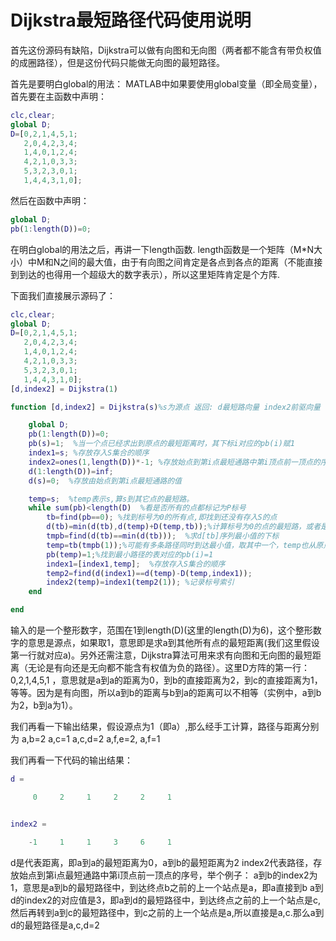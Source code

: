 # Dijkstra最短路径代码使用说明

首先这份源码有缺陷，Dijkstra可以做有向图和无向图（两者都不能含有带负权值的成圈路径），但是这份代码只能做无向图的最短路径。

首先是要明白global的用法：
MATLAB中如果要使用global变量（即全局变量），首先要在主函数中声明：

```matlab
clc,clear;
global D;
D=[0,2,1,4,5,1;
   2,0,4,2,3,4;
   1,4,0,1,2,4;
   4,2,1,0,3,3;
   5,3,2,3,0,1;
   1,4,4,3,1,0];
```

然后在函数中声明：

```matlab
global D;
pb(1:length(D))=0;
```

在明白global的用法之后，再讲一下length函数.
length函数是一个矩阵（M*N大小）中M和N之间的最大值，由于有向图之间肯定是各点到各点的距离（不能直接到到达的也得用一个超级大的数字表示），所以这里矩阵肯定是个方阵.

下面我们直接展示源码了：

```matlab
clc,clear;
global D;
D=[0,2,1,4,5,1;
   2,0,4,2,3,4;
   1,4,0,1,2,4;
   4,2,1,0,3,3;
   5,3,2,3,0,1;
   1,4,4,3,1,0];
[d,index2] = Dijkstra(1)

function [d,index2] = Dijkstra(s)%s为源点 返回: d最短路向量 index2前驱向量

    global D;
    pb(1:length(D))=0;
    pb(s)=1;  %当一个点已经求出到原点的最短距离时，其下标i对应的pb(i)赋1
    index1=s; %存放存入S集合的顺序
    index2=ones(1,length(D))*-1; %存放始点到第i点最短通路中第i顶点前一顶点的序号
    d(1:length(D))=inf;
    d(s)=0;  %存放由始点到第i点最短通路的值

    temp=s;  %temp表示s,算s到其它点的最短路。
    while sum(pb)<length(D)  %看是否所有的点都标记为P标号
        tb=find(pb==0); %找到标号为0的所有点,即找到还没有存入S的点
        d(tb)=min(d(tb),d(temp)+D(temp,tb));%计算标号为0的点的最短路，或者是从原点直接到这个点，又或者是原点经过r1,间接到达这个点
        tmpb=find(d(tb)==min(d(tb)));  %求d[tb]序列最小值的下标
        temp=tb(tmpb(1));%可能有多条路径同时到达最小值，取其中一个，temp也从原点变为下一个点
        pb(temp)=1;%找到最小路径的表对应的pb(i)=1
        index1=[index1,temp];  %存放存入S集合的顺序
        temp2=find(d(index1)==d(temp)-D(temp,index1));
        index2(temp)=index1(temp2(1)); %记录标号索引
    end

end
```

输入的是一个整形数字，范围在1到length(D)(这里的length(D)为6)，这个整形数字的意思是源点，如果取1，意思即是求a到其他所有点的最短距离(我们这里假设第一行就对应a)。另外还需注意，Dijkstra算法可用来求有向图和无向图的最短距离（无论是有向还是无向都不能含有权值为负的路径）。这里D方阵的第一行：0,2,1,4,5,1 ，意思就是a到a的距离为0，到b的直接距离为2，到c的直接距离为1，等等。因为是有向图，所以a到b的距离与b到a的距离可以不相等（实例中，a到b为2，b到a为1）。

我们再看一下输出结果，假设源点为1（即a）,那么经手工计算，路径与距离分别为
a,b=2  a,c=1  a,c,d=2  a,f,e=2,  a,f=1

我们再看一下代码的输出结果：

```matlab
d =

     0     2     1     2     2     1


index2 =

    -1     1     1     3     6     1

```

d是代表距离，即a到a的最短距离为0，a到b的最短距离为2
index2代表路径，存放始点到第i点最短通路中第i顶点前一顶点的序号，举个例子：
a到b的index2为1，意思是a到b的最短路径中，到达终点b之前的上一个站点是a，即a直接到b
a到d的index2的对应值是3，即a到d的最短路径中，到达终点之前的上一个站点是c,然后再转到a到c的最短路径中，到c之前的上一个站点是a,所以直接是a,c.那么a到d的最短路径是a,c,d=2
